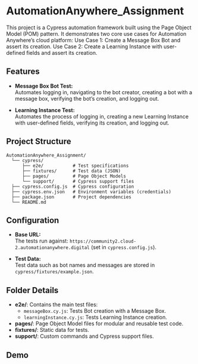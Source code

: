 # AutomationAnywhere_Assignment

This project is a Cypress automation framework built using the Page Object Model (POM) pattern. It demonstrates two core use cases for Automation Anywhere’s cloud platform:
Use Case 1: Create a Message Box Bot and assert its creation.
Use Case 2: Create a Learning Instance with user-defined fields and assert its creation.

## Features

- **Message Box Bot Test:**  
  Automates logging in, navigating to the bot creator, creating a bot with a message box, verifying the bot’s creation, and logging out.
  
- **Learning Instance Test:**  
  Automates the process of logging in, creating a new Learning Instance with user-defined fields, verifying its creation, and logging out.

## Project Structure

```
AutomationAnywhere_Assignment/
  └── cypress/
      ├── e2e/           # Test specifications
      ├── fixtures/      # Test data (JSON)
      ├── pages/         # Page Object Models
      └── support/       # Cypress support files
  ├── cypress.config.js  # Cypress configuration
  ├── cypress.env.json   # Environment variables (credentials)
  ├── package.json       # Project dependencies
  └── README.md
```

## Configuration

- **Base URL:**  
  The tests run against: `https://community2.cloud-2.automationanywhere.digital` (set in `cypress.config.js`).

- **Test Data:**  
  Test data such as bot names and messages are stored in `cypress/fixtures/example.json`.

## Folder Details

- **e2e/**: Contains the main test files:
  - `messageBox.cy.js`: Tests Bot creation with a Message Box.
  - `learningInstance.cy.js`: Tests Learning Instance creation.
- **pages/**: Page Object Model files for modular and reusable test code.
- **fixtures/**: Static data for tests.
- **support/**: Custom commands and Cypress support files.

## Demo

